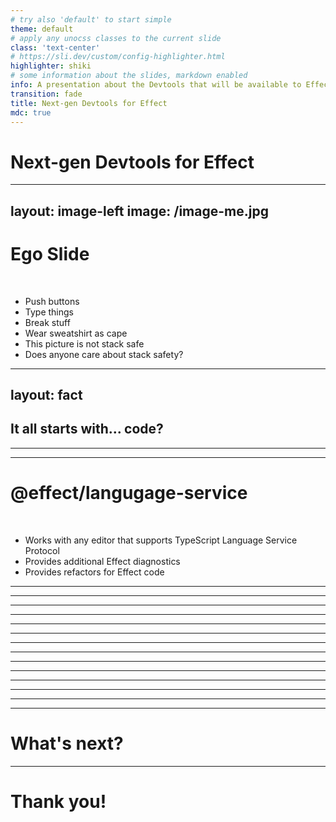 ```yaml
---
# try also 'default' to start simple
theme: default
# apply any unocss classes to the current slide
class: 'text-center'
# https://sli.dev/custom/config-highlighter.html
highlighter: shiki
# some information about the slides, markdown enabled
info: A presentation about the Devtools that will be available to Effect developers
transition: fade
title: Next-gen Devtools for Effect
mdc: true
---
```


# Next-gen Devtools for Effect

---
layout: image-left
image: /image-me.jpg
---

# Ego Slide
<br/>

- Push buttons
- Type things
- Break stuff
- Wear sweatshirt as cape
- This picture is not stack safe
- Does anyone care about stack safety?

<!--
Hello everyone!

My name is Mattia Manzati, and I am proud to announce that I am now a Founding Engineer at Effectful!

Starting from the upcoming month, I'll be working on tools that will allow you, as Effect developers, to enhance your productivity in writing Effect-based codebases.

Today, we're going to discuss what's already available, which you might not be aware of, and what we'll be working on soon.

When I think about the process involved in building a effect applications, I see many steps that may receive some quality of life improvements.
-->

---
layout: fact
---
## It all starts with... code?

<!--
Well, it may seem obvious at first, but the first area we'll talk about is the coding phase.

When you start coding your Effect application, it's fully type-safe, and you feel confident. Everything works, is great right? Well, except for those times when you start battling the type system. Sure, type safety is great, but it comes at the cost of producing correct types. But what happens when you fail to do that? -->
---

<!--
You get 30 lines of TypeScript errors complaining about something not being assignable. As developers, we try to decipher the error messages, but they aren't always clear or readable.

Many of you might not know this, but even at this phase, we have something that can significantly improve your coding experience with Effect. Just one line of code can make a big difference.
-->
---

# @effect/langugage-service
<br/>

- Works with any editor that supports TypeScript Language Service Protocol
- Provides additional Effect diagnostics
- Provides refactors for Effect code
<!--

I'm talking about our Effect language service plugin! What is it? It's an extension to the TypeScript language service protocol. This protocol standardizes communication between the language service, which understands code semantics, and your editor. Whenever you hover over a function call to see its type, start typing to get autocompletion, or refactor a variable name, the language service handles these tasks.

And the language service plugin works for any editor that supports the TypeScript language service protocol, not just vscode, so most editors are covered.

How does this fit into the Effect world? Our plugin provides additional diagnostics and refactors based on deep insights into Effect code and types.
-->

---

<SlidevVideo autoplay autoreset="slide">
  <source src="/video-error-yield.mp4" type="video/mp4" />
</SlidevVideo>

<!--
Let's look at a real-world example. Many of you know how painful it is to fix situations like this one: a screen full of red squiggly lines. An entire page of unclear errors. Can you immediately spot where the error is?
-->
---

<SlidevVideo autoplay autoreset="slide">
  <source src="/video-enable-lsp.mp4" type="video/mp4" />
</SlidevVideo>

<!--
So let's try to enable the effect language service plugin for our project and see what happens.

We first install it via npm and then we edit our tsconfig.json to add the effect lsp to the list.
-->

---

<SlidevVideo autoplay autoreset="slide">
  <source src="/video-enable-tsc-workspace.mp4" type="video/mp4" />
</SlidevVideo>

<!--
Last step, is to tell vscode to use the typescript version that comes from the node modules.
Et voi la, we have the effect language service plugin enabled for our project.

As you can see the difference is immediate. One quick look, and the language server plugin points you to the error. In this case, we used `yield` instead of `yield*`.
-->
---

<SlidevVideo autoplay autoreset="slide">
  <source src="/video-missing-error.mp4" type="video/mp4" />
</SlidevVideo>

<!--
Another common issue is missing services or errors in your Effect data type.

Even in this case, the error is not immediately clear. You need to hover over the error and deep dive to see what's wrong.
-->
---

<SlidevVideo autoplay autoreset="slide">
  <source src="/video-missing-error-lsp.mp4" type="video/mp4" />
</SlidevVideo>

<!-- 
With the language service, the difference is huge.

The LSP will provide additional errors, and if you enable code lenses to see errors in-line, what was once a section of squiggly nonsense now clearly shows where the problem is, without needing to hover over the error and dig into it.
-->
---

<SlidevVideo autoplay autoreset="slide">
  <source src="/video-rewrite-gen.mp4" type="video/mp4" />
</SlidevVideo>

<!--
But it's not just diagnostics. We also offer functionalities like refactors to help you write Effect code. For example, you can refactor an `async/await` function into an Effect by right-clicking and choosing the appropriate refactor. It will automatically define error objects and convert your `async/await` into an `effect.gen`.
-->
---

<SlidevVideo autoplay autoreset="slide">
  <source src="/video-floating-effect.mp4" type="video/mp4" />
</SlidevVideo>

<!--
However, language server plugins are only loaded by your editor.

Take for example floting effect, that is the situation where you have an effect that is not bound to a variable or used in a yield statement. 

Right now we have a LSP rule, but the compiler will not catch this error, because the LSP is loaded only inside the editor, and not by the TSC compiler.

To address this, we plan to build an ESLint plugin specifically targeting these scenarios, so we can catch this errors in the linting phase before compiling your code. 

-->
---

<!--
Long-term, we plan to add more rules, including stylistic ones, to improve your code.

I strongly believe that building an interactive experience inside your editor with the language service and lint rules will be a significant improvement for those learning Effect or enhancing their Effect codebases.

Take generic services, for example. Many of us have tried to create them while learning Effect, only to struggle with the types. Instead of spending time searching the docs, imagine getting a warning when you define a service with generics, pointing you to the relevant documentation explaining why it's not recommended. This would save time and guide you towards best practices.

-->

---

<SlidevVideo autoplay autoreset="slide">
  <source src="/video-install-devtools.mp4" type="video/mp4" />
</SlidevVideo>

<!--
Even though language service and lint rules are great, they are not the only thing we plan for the effect devtools experience.

You may already know that there is already a published vscode extension that provides metrics and informations about the current effect context directly inside your vscode editor.

Setting it up its really easy, you just add it from the vscode marketplace, and you need to add few lines of code around your main effect program to enable them.

-->
---

<SlidevVideo autoplay autoreset="slide">
  <source src="/video-devtools-enabled.mp4" type="video/mp4" />
</SlidevVideo>

<!--
Once you have it enabled, you can use the clients panel to start the server and connect to a running effect program, and start getting informations like metrics, traces and the current effect context when you are debugging your application.

This is great but we plan to improve this experience even more.
-->
---

<SlidevVideo autoplay autoreset="slide">
  <source src="/video-debug-stack.mp4" type="video/mp4" />
</SlidevVideo>

<!--
Debugging Effect is kinda different from any regular JS code out there.
Instead of writing code that is executed as-is, Effect is lazy and is just a description of a computation that can be re-executed as many times as we want.
And this description is run by the Effect runtime, that is the one that actually executes the code.

This means that placing a debug break and looking at the call stak will result in a different experience than what you are used to with plain sync JS code.
All of the code in the debug stack is related to the effect runtime, and not to your actual code.
-->
---

<!--
This is why we plan to add a new feature that will allow to see your effect spans directly inside your vscode editor when you are debugging your application.

We plan to make those spans interactive so that things like jumping to the source code of the span, or seeing the actual code that generated the error span will be possible, all of this without leaving your vscode editor.
-->
---

<!--
Speaking of editor, we also plan to make the devtools agnostic of the editor you are using. Just like the react devtools, we plan to build an experience that can be run in the browser as a chrome extension, inside vscode, or as a standalone application.

In order to reach this approach, we will also research in removing the need to wrap your main effect application with some code in order to enable the devtools.

Just like the react devtools, we plan to make the devtools to be able to connect to any running effect application in the current js context, and start getting informations about it. This will be powered by some new experimental globlal hooks that we are planning to introduce in the effect runtime.
-->

---

# What's next?

<!--
What's next for the devtools?
You decide!

I can't wait to speak with you all hearing what are your pain points and what you would like to see next in the devtools, so we can work together and improve the effect experience.
-->

---

# Thank you!
